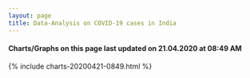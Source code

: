 ```yaml
---
layout: page
title: Data-Analysis on COVID-19 cases in India
---
```

#### Charts/Graphs on this page last updated on 21.04.2020 at 08:49 AM
{% include charts-20200421-0849.html %}